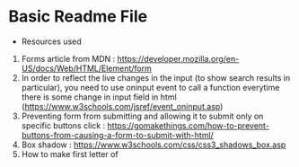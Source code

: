 # Basic Readme File 
- Resources used 
1) Forms article from MDN : https://developer.mozilla.org/en-US/docs/Web/HTML/Element/form
2) In order to reflect the live changes in the input (to show search results in particular), you need to use oninput event to call a function everytime there is some change in input field in html (https://www.w3schools.com/jsref/event_oninput.asp)
3) Preventing form from submitting and allowing it to submit only on specific buttons click : https://gomakethings.com/how-to-prevent-buttons-from-causing-a-form-to-submit-with-html/
4) Box shadow : https://www.w3schools.com/css/css3_shadows_box.asp
5) How to make first letter of 